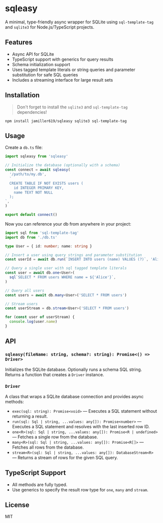 # sqleasy

A minimal, type-friendly async wrapper for SQLite using `sql-template-tag` and `sqlite3` for Node.js/TypeScript projects.

## Features

- Async API for SQLite
- TypeScript support with generics for query results
- Schema initialization support
- Uses tagged template literals or string queries and parameter substitution for safe SQL queries
- Includes a streaming interface for large result sets

## Installation

> Don't forget to install the `sqlite3` and `sql-template-tag` dependencies!

```
npm install jamiller619/sqleasy sqlite3 sql-template-tag
```

## Usage

Create a `db.ts` file:

```ts
import sqleasy from 'sqleasy'

// Initialize the database (optionally with a schema)
const connect = await sqleasy(
  '/path/to/my.db',
  `
  CREATE TABLE IF NOT EXISTS users (
    id INTEGER PRIMARY KEY,
    name TEXT NOT NULL
  );
`,
)

export default connect()
```

Now you can reference your db from anywhere in your project:

```ts
import sql from 'sql-template-tag'
import db from './db.ts'

type User = { id: number; name: string }

// Insert a user using query strings and parameter substitution
const userId = await db.run(`INSERT INTO users (name) VALUES (?)`, 'Alice')

// Query a single user with sql tagged template literals
const user = await db.one<User>(
  sql`SELECT * FROM users WHERE name = ${'Alice'}`,
)

// Query all users
const users = await db.many<User>('SELECT * FROM users')

// Stream users
const userStream = db.stream<User>('SELECT * FROM users')

for (const user of userStream) {
  console.log(user.name)
}
```

## API

### `sqleasy(fileName: string, schema?: string): Promise<() => Driver>`

Initializes the SQLite database. Optionally runs a schema SQL string. Returns a function that creates a `Driver` instance.

### `Driver`

A class that wraps a SQLite database connection and provides async methods:

- `exec(sql: string): Promise<void>` — Executes a SQL statement without returning a result.
- `run(sql: Sql | string, ...values: any[]): Promise<number>` — Executes a SQL statement and resolves with the last inserted row ID.
- `one<R>(sql: Sql | string, ...values: any[]): Promise<R | undefined>` — Fetches a single row from the database.
- `many<R>(sql: Sql | string, ...values: any[]): Promise<R[]>` — Fetches all rows from the database.
- `stream<R>(sql: Sql | string, ...values: any[]): DatabaseStream<R>` — Returns a stream of rows for the given SQL query.

## TypeScript Support

- All methods are fully typed.
- Use generics to specify the result row type for `one`,
  `many` and `stream`.

## License

MIT
